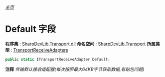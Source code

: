 ###### [主页](./Index.md "主页")
# Default 字段
**程序集** : [SharpDevLib.Transport.dll](./SharpDevLib.Transport.assembly.md "SharpDevLib.Transport.dll")
**命名空间** : [SharpDevLib.Transport](./SharpDevLib.Transport.namespace.md "SharpDevLib.Transport")
**所属类型** : [TransportReceiveAdapters](./SharpDevLib.Transport.TransportReceiveAdapters.md "TransportReceiveAdapters")
``` csharp
public static ITransportReceiveAdapter Default;
```
**注释**
*传输默认接收适配器(每次按照最大64KB字节获取数据,有粘包问题)*

